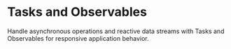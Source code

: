 ﻿# Tasks and Observables

<Ingress>
Handle asynchronous operations and reactive data streams with Tasks and Observables for responsive application behavior.
</Ingress>
